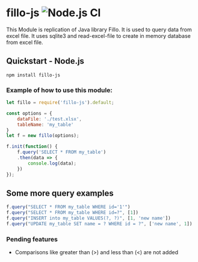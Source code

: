 
# fillo-js ![Node.js CI](https://github.com/sirajpathan/fillo-js/workflows/Node.js%20CI/badge.svg?branch=master&event=status)

This Module is replication of Java library Fillo. It is used to query data from excel file.
It uses sqlite3 and read-excel-file to create in memory database from excel file.

## Quickstart - Node.js
`npm install fillo-js`

### Example of how to use this module:

```javascript
let fillo = require('fillo-js').default;

const options = {
    dataFile: './test.xlsx',
    tableName: 'my_table'
}
let f = new fillo(options);

f.init(function() {
    f.query('SELECT * FROM my_table')
    .then(data => {
        console.log(data);
    })
});

```

## Some more query examples

```javascript
f.query("SELECT * FROM my_table WHERE id='1'")
f.query("SELECT * FROM my_table WHERE id=?", [1])
f.query("INSERT into my_table VALUES(?, ?)", [1, 'new name'])
f.query("UPDATE my_table SET name = ? WHERE id = ?", ['new name', 1]) 
```

### Pending features
* Comparisons like greater than (>) and less than (<) are not added
